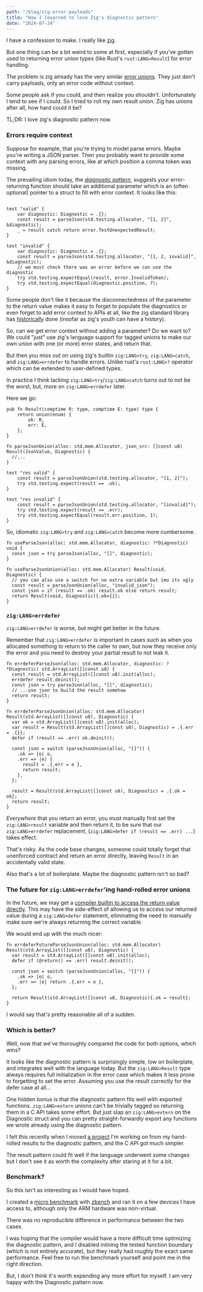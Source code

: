 ```yaml
---
path: "/blog/zig-error-payloads"
title: "How I leaarned to love Zig's diagnostic pattern"
date: "2024-07-24"
---
```


I have a confession to make. I really like [zig](https://ziglang.com).

But one thing can be a bit weird to some at first,
especially if you've gotten used to returning error union types
(like Rust's `rust:LANG>Result`) for error handling.

The problem is zig already has the very similar [error unions](https://ziglang.org/documentation/master/#Error-Union-Type).
They just don't carry payloads, only an error code without context.

Some people ask if you could, and then realize you shouldn't.
Unfortunately I tend to see if I could.
So I tried to roll my own result union. Zig has unions after all, how hard could it be?

TL;DR: I love zig's diagnostic pattern now.

### Errors require context

Suppose for example, that you're trying to model parse errors. Maybe you're writing a JSON parser.
Then you probably want to provide some context with any parsing errors,
like at which position a comma token
was missing.

The prevailing idiom today, the [*diagnostic pattern*](/FIXME), suggests
your error-returning function should take an additional parameter which is an
(often optional) pointer to a struct to fill with error context. It looks like this:

```zig

test "valid" {
    var diagnostic: Diagnostic = .{};
    const result = parseJson(std.testing.allocator, "[1, 2]", &diagnostic);
    _ = result catch return error.TestUnexpectedResult;
}

test "invalid" {
    var diagnostic: Diagnostic = .{};
    const result = parseJson(std.testing.allocator, "[1, 2, invalid]", &diagnostic);
    // we must check there was an error before we can use the diagnostic
    try std.testing.expectEqual(result, error.InvalidToken);
    try std.testing.expectEqual(diagnostic.position, 7);
}
```

Some people don't like it because the disconnectedness of the parameter to the
return value makes it easy to forget to populate the diagnostics or even forget
to add error context to APIs at all, like the zig standard library has [historically](/FIXME) done (insofar as zig's youth can have a history).

So, can we get error context without adding a parameter? Do we want to?
We could "just" use zig's language support for tagged unions to
make our own union with one (or more) error states, and return that.

But then you miss out on using zig's builtin `zig:LANG>try`,
`zig:LANG>catch`, and `zig:LANG>errdefer` to handle errors.
Unlike rust's `rust:LANG>?` operator which can be extended to user-defined types.

In practice I think lacking `zig:LANG>try`/`zig:LANG>catch` turns out to not be the worst,
but, more on `zig:LANG>errdefer` later.

Here we go:

```zig
pub fn Result(comptime R: type, comptime E: type) type {
    return union(enum) {
        ok: R,
        err: E,
    };
}

fn parseJsonUnion(alloc: std.mem.Allocator, json_src: []const u8) Result(JsonValue, Diagnostic) {
  //...
}

test "res valid" {
    const result = parseJsonUnion(std.testing.allocator, "[1, 2]");
    try std.testing.expect(result == .ok);
}

test "res invalid" {
    const result = parseJsonUnion(std.testing.allocator, "[invalid]");
    try std.testing.expect(result == .err);
    try std.testing.expectEqual(result.err.position, 1);
}
```

So, idiomatic `zig:LANG>try` and `zig:LANG>catch` become more cumbersome.

```zig
fn useParseJson(alloc: std.mem.Allocator, diagnostic: ?*Diagnostic) void {
  const json = try parseJson(alloc, "[]", diagnostic);
}

fn useParseJsonUnion(alloc: std.mem.Allocator) Result(void, Diagnostic) {
  // you can also use a switch for no extra variable but imo its ugly
  const result = parseJsonUnion(alloc, "invalid_json");
  const json = if (result == .ok) result.ok else return result;
  return Result(void, Diagnostic){.ok={}};
}
```

### `zig:LANG>errdefer`

`zig:LANG>errdefer` is worse, but might get better in the future.

Remember that `zig:LANG>errdefer` is important in cases such as when you
allocated something to return to the caller to own, but now they
receive only the error and you need to destroy your partial result
to not leak it.

```zig
fn errdeferParseJson(alloc: std.mem.Allocator, diagnostic: ?*Diagnostic) std.ArrayList([]const u8) {
  const result = std.ArrayList([]const u8).init(alloc);
  errdefer result.deinit();
  const json = try parseJson(alloc, "[]", diagnostic);
  // ...use json to build the result somehow
  return result;
}

fn errdeferParseJsonUnion(alloc: std.mem.Allocator) Result(std.ArrayList([]const u8), Diagnostic) {
  var ok = std.ArrayList([]const u8).init(alloc);
  var result = Result(std.ArrayList([]const u8), Diagnostic) = .{.err = .{}};
  defer if (result == .err) ok.deinit();

  const json = switch (parseJsonUnion(alloc, "[]")) {
    .ok => |o| o,
    .err => |e| {
      result = .{.err = e },
      return result;
    },
  };

  result = Result(std.ArrayList([]const u8), Diagnostic) = .{.ok = ok};
  return result;
}
```

*Everywhere* that you return an error, you must manually first set the
`zig:LANG>result` variable and then return it, to be sure that
our `zig:LANG>errdefer` replacement, (`zig:LANG>defer if (result == .err) ...`)
takes effect.

That's risky. As the code base changes, someone could totally forget that
unenforced contract and return an error directly, leaving `Result`
in an accidentally valid state.

Also that's a lot of boilerplate. Maybe the diagnostic pattern isn't so bad?

### The future for `zig:LANG>errdefer`'ing hand-rolled error unions

In the future, we may get a [compiler builtin to access the return value directly](https://github.com/ziglang/zig/issues/2765).
This may have the side-effect of allowing us to access our returned value during a `zig:LANG>defer` statement, eliminating the need to manually make sure we're always returning the correct variable.

We would end up with the much nicer:

```zig
fn errdeferFutureParseJsonUnion(alloc: std.mem.Allocator) Result(std.ArrayList([]const u8), Diagnostic) {
  var result = std.ArrayList([]const u8).init(alloc);
  defer if (@return() == .err) result.deinit();

  const json = switch (parseJsonUnion(alloc, "[]")) {
    .ok => |o| o,
    .err => |e| return .{.err = e },
  };

  return Result(std.ArrayList([]const u8, Diagnostic){.ok = result};
}
```

I would say that's pretty reasonable all of a sudden.

### Which is better?

Well, now that we've thoroughly compared the code for both options, which wins?

It looks like the diagnostic pattern is surprisingly simple,
low on boilerplate, and integrates well with the language today.
But the `zig:LANG>Result` type always requires full initialization in the
error case which makes it less prone to forgetting to set the error.
Assuming you use the result correctly for the defer case at all...

One hidden bonus is that the diagnostic pattern
fits well with exported functions. `zig:LANG>extern` unions can't be trivially
tagged so returning them in a C API takes some effort.
But just slap an `zig:LANG>extern` on the Diagnostic struct and you
can pretty straight-forwardly export any functions we wrote already using the
diagnostic pattern.

I felt this recently when I moved [a project](/FIXME) I'm working on from
my hand-rolled results to the diagnostic pattern, and the C API got much simpler.

The result pattern could fit well if the language underwent some changes but
I don't see it as worth the complexity after staring at it for a bit.

### Benchmark?

So this isn't as interesting as I would have hoped.

I created a [micro benchmark](https://github.com/MichaelBelousov/MichaelBelousov.github.io/tree/master/src/src/blog/zig_error_payloads) with [zbench](https://github.com/hendriknielaender/zBench)
and ran it on a few devices I have access to, although only the ARM hardware was non-virtual.

There was no reproducible difference in performance between the two cases.

I was hoping that the compiler would have a more difficult time optimizing the
diagnostic pattern, and I disabled inlining
the tested function boundary (which is not entirely accurate), but they really
had roughly the exact same performance. Feel free to run the benchmark yourself
and point me in the right direction.

But, I don't think it's worth expending any more effort for myself.
I am very happy with the Diagnostic pattern now.

